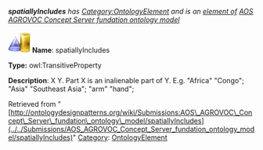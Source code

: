 ___spatiallyIncludes__ has [Category:OntologyElement](../../Category/OntologyElement "Category:OntologyElement") and is an [element of](../../Property/ElementOf "Property:ElementOf") [AOS AGROVOC Concept Server fundation ontology model](../../Submissions/AOS_AGROVOC_Concept_Server_fundation_ontology_model "Submissions:AOS AGROVOC Concept Server fundation ontology model")_


  




[![ObjectProperty](../../images/thumb/c/c3/ObjectProperty.gif/45px-ObjectProperty.gif)](../../Image/ObjectProperty.gif "ObjectProperty")
__Name__: spatiallyIncludes 


__Type:__ owl:TransitiveProperty 


__Description__: X <spatially includes> Y. Part X is an inalienable part of Y. E.g. "Africa" <spatially includes> "Congo"; "Asia" <spatially includes> "Southeast Asia"; "arm" <spatially includes> "hand"; 





Retrieved from "[http://ontologydesignpatterns.org/wiki/Submissions:AOS\_AGROVOC\_Concept\_Server\_fundation\_ontology\_model/spatiallyIncludes](../../Submissions/AOS_AGROVOC_Concept_Server_fundation_ontology_model/spatiallyIncludes)"
 [Category](http://ontologydesignpatterns.org/wiki/Special:Categories "Special:Categories"): [OntologyElement](../../Category/OntologyElement "Category:OntologyElement")